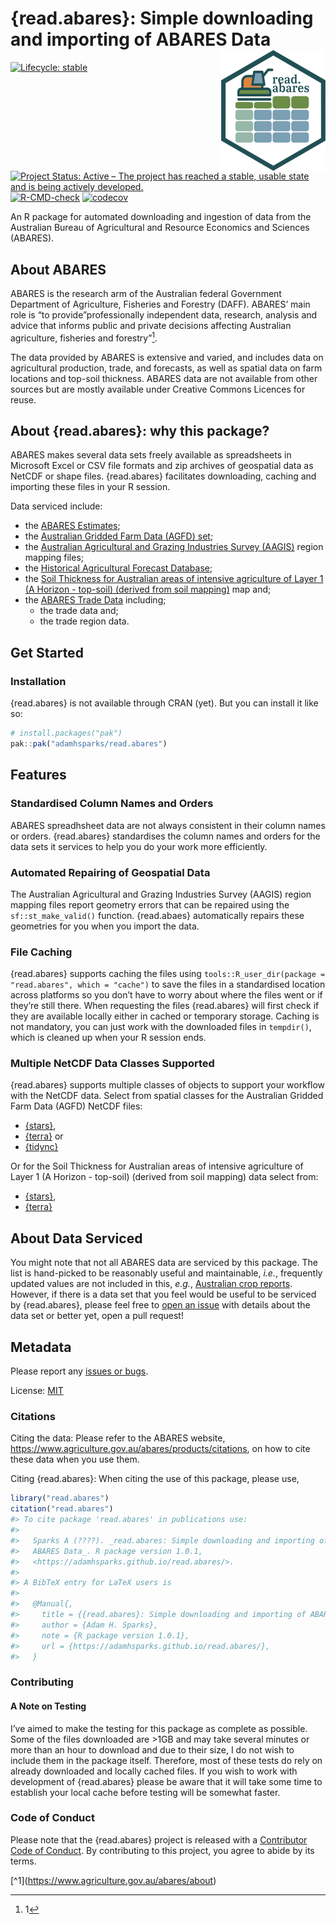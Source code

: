 
<!-- README.md is generated from README.Rmd. Please edit that file -->

# {read.abares}: Simple downloading and importing of ABARES Data <img src="man/figures/logo.png" align="right"/>

<!-- badges: start -->

[![Lifecycle:
stable](https://img.shields.io/badge/lifecycle-stable-green.svg)](https://lifecycle.r-lib.org/articles/stages.html#stable)
[![Project Status: Active – The project has reached a stable, usable
state and is being actively
developed.](https://www.repostatus.org/badges/latest/active.svg)](https://www.repostatus.org/#active)
[![R-CMD-check](https://github.com/adamhsparks/read.abares/actions/workflows/R-CMD-check.yaml/badge.svg)](https://github.com/adamhsparks/read.abares/actions/workflows/R-CMD-check.yaml)
[![codecov](https://codecov.io/gh/adamhsparks/read.abares/graph/badge.svg?token=1ZPgFWJ0B2)](https://codecov.io/gh/adamhsparks/read.abares)
<!-- badges: end -->

An R package for automated downloading and ingestion of data from the
Australian Bureau of Agricultural and Resource Economics and Sciences
(ABARES).

## About ABARES

ABARES is the research arm of the Australian federal Government
Department of Agriculture, Fisheries and Forestry (DAFF). ABARES’ main
role is “to provide”professionally independent data, research, analysis
and advice that informs public and private decisions affecting
Australian agriculture, fisheries and forestry”[^1].

The data provided by ABARES is extensive and varied, and includes data
on agricultural production, trade, and forecasts, as well as spatial
data on farm locations and top-soil thickness. ABARES data are not
available from other sources but are mostly available under Creative
Commons Licences for reuse.

## About {read.abares}: why this package?

ABARES makes several data sets freely available as spreadsheets in
Microsoft Excel or CSV file formats and zip archives of geospatial data
as NetCDF or shape files. {read.abares} facilitates downloading, caching
and importing these files in your R session.

Data serviced include:

- the [ABARES
  Estimates](https://www.agriculture.gov.au/abares/data/farm-data-portal#data-download);
- the [Australian Gridded Farm Data (AGFD)
  set](https://www.agriculture.gov.au/abares/research-topics/surveys/farm-survey-data/australian-gridded-farm-data);
- the [Australian Agricultural and Grazing Industries Survey
  (AAGIS)](https://www.agriculture.gov.au/abares/research-topics/surveys/farm-survey-data)
  region mapping files;
- the [Historical Agricultural Forecast
  Database](https://www.agriculture.gov.au/abares/research-topics/agricultural-outlook/historical-forecasts#:~:text=About%20the%20historical%20agricultural%20forecast,relevant%20to%20Australian%20agricultural%20markets);
- the [Soil Thickness for Australian areas of intensive agriculture of
  Layer 1 (A Horizon - top-soil) (derived from soil
  mapping)](https://data.agriculture.gov.au/geonetwork/srv/eng/catalog.search#/metadata/faa9f157-8e17-4b23-b6a7-37eb7920ead6)
  map and;
- the [ABARES Trade
  Data](https://www.agriculture.gov.au/abares/research-topics/trade/dashboard)
  including;
  - the trade data and;
  - the trade region data.

## Get Started

### Installation

{read.abares} is not available through CRAN (yet). But you can install
it like so:

``` r
# install.packages("pak")
pak::pak("adamhsparks/read.abares")
```

## Features

### Standardised Column Names and Orders

ABARES spreadhsheet data are not always consistent in their column names
or orders. {read.abares} standardises the column names and orders for
the data sets it services to help you do your work more efficiently.

### Automated Repairing of Geospatial Data

The Australian Agricultural and Grazing Industries Survey (AAGIS) region
mapping files report geometry errors that can be repaired using the
`sf::st_make_valid()` function. {read.abaes} automatically repairs these
geometries for you when you import the data.

### File Caching

{read.abares} supports caching the files using
`tools::R_user_dir(package = "read.abares", which = "cache")` to save
the files in a standardised location across platforms so you don’t have
to worry about where the files went or if they’re still there. When
requesting the files {read.abares} will first check if they are
available locally either in cached or temporary storage. Caching is not
mandatory, you can just work with the downloaded files in `tempdir()`,
which is cleaned up when your R session ends.

### Multiple NetCDF Data Classes Supported

{read.abares} supports multiple classes of objects to support your
workflow with the NetCDF data. Select from spatial classes for the
Australian Gridded Farm Data (AGFD) NetCDF files:

- [{stars}](https://CRAN.R-project.org/package=stars),
- [{terra}](https://CRAN.R-project.org/package=terra) or
- [{tidync}](https://CRAN.R-project.org/package=tidync)

Or for the Soil Thickness for Australian areas of intensive agriculture
of Layer 1 (A Horizon - top-soil) (derived from soil mapping) data
select from:

- [{stars}](https://CRAN.R-project.org/package=stars),
- [{terra}](https://CRAN.R-project.org/package=terra)

## About Data Serviced

You might note that not all ABARES data are serviced by this package.
The list is hand-picked to be reasonably useful and maintainable,
*i.e.*, frequently updated values are not included in this, *e.g.*,
[Australian crop
reports](https://daff.ent.sirsidynix.net.au/client/en_AU/ABARES/search/results?te=ASSET&st=PD#).
However, if there is a data set that you feel would be useful to be
serviced by {read.abares}, please feel free to [open an
issue](https://github.com/adamhsparks/read.abares/issues/new) with
details about the data set or better yet, open a pull request!

## Metadata

Please report any [issues or
bugs](https://github.com/adamhsparks/read.abares/issues).

License: [MIT](LICENSE.md)

### Citations

Citing the data: Please refer to the ABARES website,
<https://www.agriculture.gov.au/abares/products/citations>, on how to
cite these data when you use them.

Citing {read.abares}: When citing the use of this package, please use,

``` r
library("read.abares")
citation("read.abares")
#> To cite package 'read.abares' in publications use:
#> 
#>   Sparks A (????). _read.abares: Simple downloading and importing of
#>   ABARES Data_. R package version 1.0.1,
#>   <https://adamhsparks.github.io/read.abares/>.
#> 
#> A BibTeX entry for LaTeX users is
#> 
#>   @Manual{,
#>     title = {{read.abares}: Simple downloading and importing of ABARES Data},
#>     author = {Adam H. Sparks},
#>     note = {R package version 1.0.1},
#>     url = {https://adamhsparks.github.io/read.abares/},
#>   }
```

### Contributing

#### A Note on Testing

I’ve aimed to make the testing for this package as complete as possible.
Some of the files downloaded are \>1GB and may take several minutes or
more than an hour to download and due to their size, I do not wish to
include them in the package itself. Therefore, most of these tests do
rely on already downloaded and locally cached files. If you wish to work
with development of {read.abares} please be aware that it will take some
time to establish your local cache before testing will be somewhat
faster.

### Code of Conduct

Please note that the {read.abares} project is released with a
[Contributor Code of
Conduct](https://adamhsparks.github.io/read.abares/CODE_OF_CONDUCT.html).
By contributing to this project, you agree to abide by its terms.

\[^1\](<https://www.agriculture.gov.au/abares/about>)

[^1]: 1
